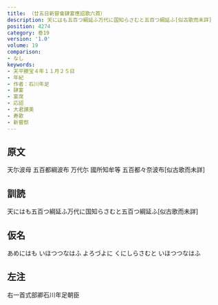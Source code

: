 ```yaml
---
title: （廿五日新甞會肆宴應詔歌六首）
description: 天にはも五百つ綱延ふ万代に国知らさむと五百つ綱延ふ[似古歌而未詳]
position: 4274
category: 巻19
version: '1.0'
volume: 19
comparison:
- なし
keywords:
- 天平勝宝４年１１月２５日
- 年紀
- 作者：石川年足
- 肆宴
- 宴席
- 応詔
- 大君讃美
- 寿歌
- 新嘗祭
---
```


## 原文

天尓波母 五百都綱波布 万代尓 國所知牟等 五百都々奈波布[似古歌而未詳]

## 訓読

天にはも五百つ綱延ふ万代に国知らさむと五百つ綱延ふ[似古歌而未詳]

## 仮名

あめにはも いほつつなはふ よろづよに くにしらさむと いほつつなはふ

## 左注

右一首式部卿石川年足朝臣
